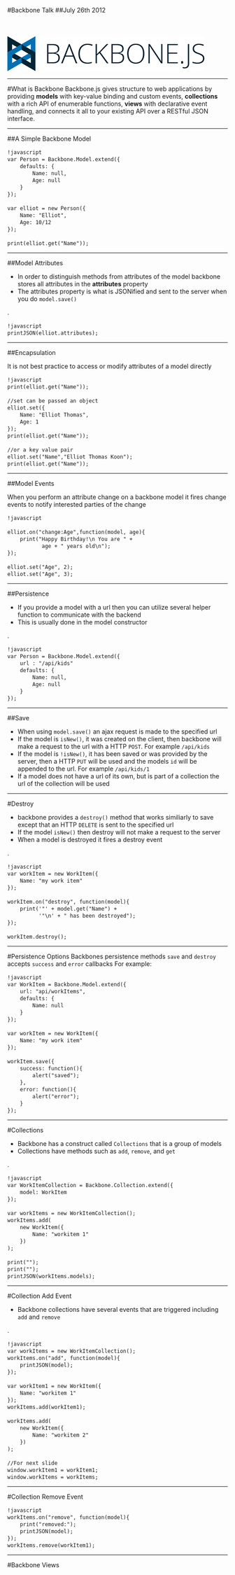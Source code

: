 #Backbone Talk
##July 26th 2012
<br>
<br>
<br>
<br>
![Backbone.js](imgs/backbone.png)

---
#What is Backbone
Backbone.js gives structure to web applications by providing **models** with key-value binding and custom events, **collections** with a rich API of enumerable functions, **views** with declarative event handling, and connects it all to your existing API over a RESTful JSON interface.

---
##A Simple Backbone Model

    !javascript
    var Person = Backbone.Model.extend({
        defaults: {
            Name: null,
            Age: null
        }
    });

    var elliot = new Person({
        Name: "Elliot",
        Age: 10/12
    });

    print(elliot.get("Name"));

---
##Model Attributes

- In order to distinguish methods from attributes of the model backbone stores all attributes in the **attributes** property
- The attributes property is what is JSONified and sent to the server when you do `model.save()`

.

    !javascript
    printJSON(elliot.attributes);


---
##Encapsulation

It is not best practice to access or modify attributes of a model directly

    !javascript
    print(elliot.get("Name"));

    //set can be passed an object
    elliot.set({
        Name: "Elliot Thomas",
        Age: 1
    });
    print(elliot.get("Name"));

    //or a key value pair
    elliot.set("Name","Elliot Thomas Koon");
    print(elliot.get("Name"));

---
##Model Events

When you perform an attribute change on a backbone model it fires change events to notify interested parties of the change

    !javascript

    elliot.on("change:Age",function(model, age){
        print("Happy Birthday!\n You are " + 
               age + " years old\n");
    });

    elliot.set("Age", 2);
    elliot.set("Age", 3);

---
##Persistence

- If you provide a model with a url then you can utilize several helper function to communicate with the backend
- This is usually done in the model constructor

. 

    !javascript
    var Person = Backbone.Model.extend({
        url : "/api/kids"
        defaults: {
            Name: null,
            Age: null
        }
    });

---
##Save

- When using `model.save()` an ajax request is made to the specified url
- If the model is `isNew()`, it was created on the client, then backbone will make a request to the url with a HTTP `POST`. For example `/api/kids`
- If the model is `!isNew()`, it has been saved or was provided by the server, then a HTTP `PUT` will be used and the models `id` will be appended to the url. For example `/api/kids/1`
- If a model does not have a url of its own, but is part of a collection the url of the collection will be used

---
#Destroy

- backbone provides a `destroy()` method that works similiarly to save except that an HTTP `DELETE` is sent to the specified url
- If the model `isNew()` then destroy will not make a request to the server
- When a model is destroyed it fires a destroy event

.

    !javascript
    var workItem = new WorkItem({
        Name: "my work item"
    });

    workItem.on("destroy", function(model){
        print('"' + model.get("Name") + 
              '"\n' + " has been destroyed");
    });

    workItem.destroy();



---
#Persistence Options
Backbones persistence methods `save` and `destroy` accepts `success` and `error` callbacks 
For example:

    !javascript
    var WorkItem = Backbone.Model.extend({
        url: "api/workItems",
        defaults: {
            Name: null
        }
    });

    var workItem = new WorkItem({
        Name: "my work item"
    });

    workItem.save({
        success: function(){
            alert("saved");
        },
        error: function(){
            alert("error");
        }
    });

---
#Collections
- Backbone has a construct called `Collections` that is a group of models
- Collections have methods such as `add`, `remove`, and `get`

.

    !javascript
    var WorkItemCollection = Backbone.Collection.extend({
        model: WorkItem
    });

    var workItems = new WorkItemCollection();
    workItems.add(
        new WorkItem({
            Name: "workitem 1"
        })
    );

    print("");
    print("");
    printJSON(workItems.models);

---
#Collection Add Event
- Backbone collections have several events that are triggered including `add` and `remove`

.

    !javascript
    var workItems = new WorkItemCollection();
    workItems.on("add", function(model){
        printJSON(model);
    });

    var workItem1 = new WorkItem({
        Name: "workitem 1"
    });
    workItems.add(workItem1);

    workItems.add(
        new WorkItem({
            Name: "workitem 2"
        })
    );

    //For next slide
    window.workItem1 = workItem1;
    window.workItems = workItems;

---
#Collection Remove Event

    !javascript
    workItems.on("remove", function(model){
        print("removed:");
        printJSON(model);
    });
    workItems.remove(workItem1);


---
#Backbone Views

